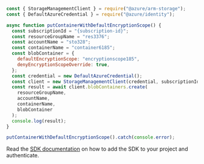 ```javascript
const { StorageManagementClient } = require("@azure/arm-storage");
const { DefaultAzureCredential } = require("@azure/identity");

async function putContainerWithDefaultEncryptionScope() {
  const subscriptionId = "{subscription-id}";
  const resourceGroupName = "res3376";
  const accountName = "sto328";
  const containerName = "container6185";
  const blobContainer = {
    defaultEncryptionScope: "encryptionscope185",
    denyEncryptionScopeOverride: true,
  };
  const credential = new DefaultAzureCredential();
  const client = new StorageManagementClient(credential, subscriptionId);
  const result = await client.blobContainers.create(
    resourceGroupName,
    accountName,
    containerName,
    blobContainer
  );
  console.log(result);
}

putContainerWithDefaultEncryptionScope().catch(console.error);
```

Read the [SDK documentation](https://github.com/Azure/azure-sdk-for-js/blob/%40azure%2Farm-storage_17.2.0/sdk/storage/arm-storage/README.md) on how to add the SDK to your project and authenticate.
